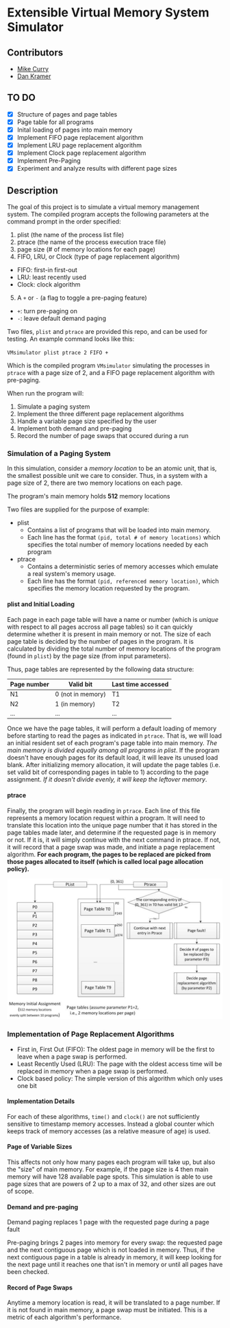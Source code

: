 # Extensible Virtual Memory System Simulator


## Contributors
* [Mike Curry](https://github.com/mjcurry)
* [Dan Kramer](https://github.com/codankra)


## TO DO
- [x] Structure of pages and page tables
- [x] Page table for all programs
- [x] Inital loading of pages into main memory
- [x] Implement FIFO page replacement algorithm
- [x] Implement LRU page replacement algorithm
- [x] Implement Clock page replacement algorithm
- [x] Implement Pre-Paging
- [x] Experiment and analyze results with different page sizes

## Description

The goal of this project is to simulate a virtual memory management system. The compiled program accepts the following
parameters at the command prompt in the order specified:

1. plist (the name of the process list file)
2. ptrace (the name of the process execution trace file)
3. page size (# of memory locations for each page)
4. FIFO, LRU, or Clock (type of page replacement algorithm)
  - FIFO: first-in first-out
  - LRU: least recently used
  - Clock: clock algorithm
5. A `+` or `-` (a flag to toggle a pre-paging feature)
  - `+`: turn pre-paging on
  - `-`: leave default demand paging

Two files, `plist` and `ptrace` are provided this repo, and can be used for testing. An example command looks like this:

`VMsimulator plist ptrace 2 FIFO +`

Which is the compiled program `VMsimulator` simulating the processes in `ptrace` with a page size of 2, and a FIFO page replacement algorithm with pre-paging.


When run the program will:
1. Simulate a paging system
2. Implement the three different page replacement algorithms
3. Handle a variable page size specified by the user
4. Implement both demand and pre-paging
5. Record the number of page swaps that occured during a run


### Simulation of a Paging System

In this simulation, consider a *memory location* to be an atomic unit, that is, the smallest possible unit we care to consider. Thus, in a system with a page size of 2, there are two memory locations on each page.

The program's main memory holds **512** memory locations

Two files are supplied for the purpose of example:
- plist
  - Contains a list of programs that will be loaded into main memory.
  - Each line has the format `(pid, total # of memory locations)` which specifies the total number of memory locations needed by each program
- ptrace
  - Contains a deterministic series of memory accesses which emulate a real system's memory usage.
  - Each line has the format `(pid, referenced memory location)`, which specifies the memory location requested by the program.

#### plist and Initial Loading

Each page in each page table will have a name or number (which is *unique* with respect to all pages accross all page tables) so it can quickly determine whether it is present in main memory or not. The size of each page table is decided by the number of pages in the program. It is calculated by dividing the total number of memory locations of the program (found in `plist`) by the page size (from input parameters).

Thus, page tables are represented by the following data structure:

| Page number | Valid bit         | Last time accessed |
|-------------|-------------------|--------------------|
| N1          | 0 (not in memory) | T1                 |
| N2          | 1 (in memory)     | T2                 |
| ...         | ...               | ...                |

Once we have the page tables, it will perform a default loading of memory before starting to read the pages as indicated in `ptrace`. That is, we will load an initial resident set of each program's page table into main memory. *The main memory is divided equally among all programs in plist*. If the program doesn't have enough pages for its default load, it will leave its unused load blank. After initializing memory allocation, it will update the page tables (i.e. set valid bit of corresponding pages in table to 1) according to the page assignment. *If it doesn't divide evenly, it will keep the leftover memory*.

#### ptrace

Finally, the program will begin reading in `ptrace`. Each line of this file represents a memory location request within a program. It will need to translate this location into the unique page number that it has stored in the page tables made later, and determine if the requested page is in memory or not. If it is, it will simply continue with the next command in ptrace. If not, it will record that a page swap was made, and initiate a page replacement algorithm. **For each program, the pages to be replaced are picked from those pages allocated to itself (which is called local page allocation policy).**

![](paging_model.png?raw=true)


### Implementation of Page Replacement Algorithms

- First in, First Out (FIFO): The oldest page in memory will be the first to leave when a page swap is performed.
- Least Recently Used (LRU): The page with the oldest access time will be replaced in memory when a page swap is performed.
- Clock based policy: The simple version of this algorithm which only uses one bit

#### Implementation Details

For each of these algorithms, `time()` and `clock()` are not sufficiently sensitive to timestamp memory accesses. Instead a global counter which keeps track of memory accesses (as a relative measure of age) is used.

#### Page of Variable Sizes

This affects not only how many pages each program will take up, but also the "size" of main memory. For example, if the page size is 4 then main memory will have 128 available page spots. This simulation is able to use page sizes that are powers of 2 up to a max of 32, and other sizes are out of scope.

#### Demand and pre-paging

Demand paging replaces 1 page with the requested page during a page fault

Pre-paging brings 2 pages into memory for every swap: the requested page and the next contiguous page which is not loaded in memory. Thus, if the next contiguous page in a table is already in memory, it will keep looking for the next page until it reaches one that isn't in memory or until all pages have been checked.

#### Record of Page Swaps

Anytime a memory location is read, it will be translated to a page number. If it is not found in main memory, a page swap must be initiated. This is a metric of each algorithm's performance.

